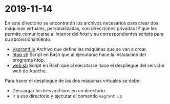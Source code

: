 # 2019-11-14

En este directorio se encontrarán los archivos necesarios para crear dos máquinas virtuales, personalizadas, con direcciones privadas IP que les permite comunicarse al interior del *host* y su correspondientes scripts para su aprovisionamiento.

* [Vagrantfile](Vagrantfile) Archivo que define las máquinas que se van a crear.
* [htop.sh](htop.sh) Script en Bash que al ejecutarse hace la instalación del programa htop.
* [web.sh](web.sh) Script en Bash que al ejecutarse hace el despliegue del servidor web de Apache.

Para hacer el despliegue de las dos máquinas virtuales se debe:

* Descargar los tres archivos en un directorio.
* Ir a ese directorio y ejecutar el comando `vagrant up`
